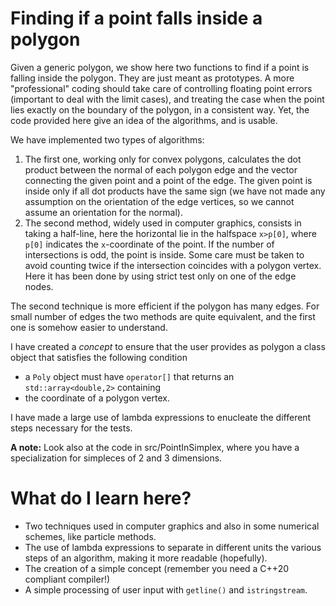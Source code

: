 # Finding if a point falls inside a polygon #

Given a generic polygon, we show here two functions to find if a point is falling inside the polygon.
They are just meant as prototypes. A more "professional" coding should take care of controlling floating point errors 
(important to deal with the limit cases), and treating the case when the point lies exactly on the boundary 
of the polygon, in a consistent way. Yet, the code provided here give an idea of the algorithms, and is usable.

We have implemented two types of algorithms:

1. The first one, working only for convex polygons,  calculates the dot product between the normal of each polygon edge and the vector connecting the given 
point and a point of the edge. The given point is inside only if all dot products have the same sign 
(we have not made any assumption on the orientation of the edge vertices, so we cannot assume an 
orientation for the normal).
2. The second method, widely used in computer graphics, consists in taking a half-line, here the horizontal lie 
in the halfspace `x>p[0]`, where `p[0]` indicates the `x`-coordinate of the point. If the number of intersections 
is odd, the point is inside. Some care must be taken to avoid counting twice if the intersection coincides 
with a polygon vertex. Here it has been done by using strict test only on one of the edge nodes.

The second technique is more efficient if the polygon has many edges. For small number of edges the two methods 
are quite equivalent, and the first one is somehow easier to understand.

I have created a *concept* to ensure that the user provides as polygon a class object that satisfies the following condition
* a `Poly` object must have `operator[]` that returns an `std::array<double,2>` containing 
* the coordinate of a polygon vertex.


I have made a large use of lambda expressions to enucleate the different steps necessary for the tests.

**A note:** Look also at the code in src/PointInSimplex, where you have a specialization for simpleces of 2 and 3 dimensions.


# What do I learn here?
- Two techniques used in computer graphics and also in some numerical schemes, like particle methods.
- The use of lambda expressions to separate in different units the various steps of an algorithm, making it more readable (hopefully).
- The creation of a simple concept (remember you need a C++20 compliant compiler!)
- A simple processing of user input with `getline()` and `istringstream`. 

